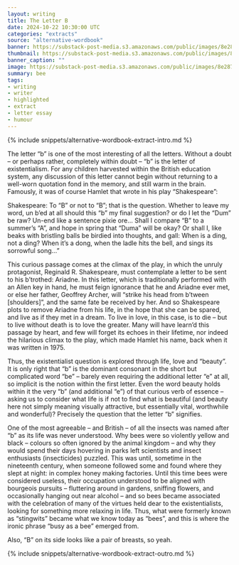 ```yaml
---
layout: writing
title: The Letter B
date: 2024-10-22 10:30:00 UTC
categories: "extracts"
source: "alternative-wordbook"
banner: https://substack-post-media.s3.amazonaws.com/public/images/8e2872a6-31f0-4dc4-a726-74229243b503_1024x1024.jpeg
thumbnail: https://substack-post-media.s3.amazonaws.com/public/images/8e2872a6-31f0-4dc4-a726-74229243b503_1024x1024.jpeg
banner_caption: "" 
image: https://substack-post-media.s3.amazonaws.com/public/images/8e2872a6-31f0-4dc4-a726-74229243b503_1024x1024.jpeg
summary: bee
tags:
- writing
- writer
- highlighted
- extract
- letter essay
- humour
---
```

{% include snippets/alternative-wordbook-extract-intro.md %}

The letter “b” is one of the most interesting of all the letters. Without a doubt – or perhaps rather, completely within doubt – “b” is the letter of existentialism. For any children harvested within the British education system, any discussion of this letter cannot begin without returning to a well-worn quotation fond in the memory, and still warm in the brain. Famously, it was of course Hamlet that wrote in his play “Shakespeare”:

Shakespeare: To “B” or not to “B”;
that is the question.
Whether to leave my word, un b’ed at all
should this “b” my final suggestion?
or do I let the “Dum” be raw? Un-end
like a sentence pixie ore...
Shall I compare “B” to a summer’s “A”,
and hope in spring that “Duma” will be okay?
Or shall I, like beaks with bristling balls
be birdied into thoughts, and gall:
When is a ding, not a ding? When it’s a dong,
when the ladle hits the bell, and sings its sorrowful song...”

This curious passage comes at the climax of the play, in which the unruly protagonist, Reginald R. Shakespeare, must contemplate a letter to be sent to his b’trothed: Ariadne. In this letter, which is traditionally performed with an Allen key in hand, he must feign ignorance that he and Ariadne ever met, or else her father, Geoffrey Archer, will “strike his head from b’tween \[shoulders\]”, and the same fate be received by her. And so Shakespeare plots to remove Ariadne from his life, in the hope that she can be spared, and live as if they met in a dream. To live in love, in this case, is to die – but to live without death is to love the greater. Many will have learn’d this passage by heart, and few will forget its echoes in their lifetime, nor indeed the hilarious climax to the play, which made Hamlet his name, back when it was written in 1975.

Thus, the existentialist question is explored through life, love and “beauty”. It is only right that “b” is the dominant consonant in the short but complicated word “be” – barely even requiring the additional letter “e” at all, so implicit is the notion within the first letter. Even the word beauty holds within it the very “b” (and additional “e”) of that curious verb of essence – asking us to consider what life is if not to find what is beautiful (and beauty here not simply meaning visually attractive, but essentially vital, worthwhile and wonderful)? Precisely the question that the letter “b” signifies.

One of the most agreeable – and British – of all the insects was named after “b” as its life was never understood. Why bees were so violently yellow and black – colours so often ignored by the animal kingdom – and why they would spend their days hovering in parks left scientists and insect enthusiasts (insecticides) puzzled. This was until, sometime in the nineteenth century, when someone followed some and found where they slept at night: in complex honey making factories. Until this time bees were considered useless, their occupation understood to be aligned with bourgeois pursuits – fluttering around in gardens, sniffing flowers, and occasionally hanging out near alcohol – and so bees became associated with the celebration of many of the virtues held dear to the existentialists, looking for something more relaxing in life. Thus, what were formerly known as “stingwits” became what we know today as “bees”, and this is where the ironic phrase “busy as a bee” emerged from.

Also, “B” on its side looks like a pair of breasts, so yeah.


{% include snippets/alternative-wordbook-extract-outro.md %}